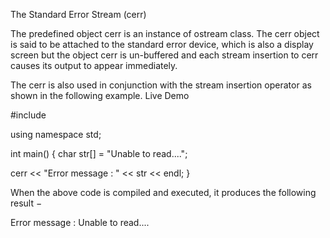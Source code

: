 The Standard Error Stream (cerr)

The predefined object cerr is an instance of ostream class. The cerr object is said to be attached to the standard error device, which is also a display screen but the object cerr is un-buffered and each stream insertion to cerr causes its output to appear immediately.

The cerr is also used in conjunction with the stream insertion operator as shown in the following example.
Live Demo

#include <iostream>

using namespace std;

int main() {
   char str[] = "Unable to read....";

   cerr << "Error message : " << str << endl;
}

When the above code is compiled and executed, it produces the following result −

Error message : Unable to read....
